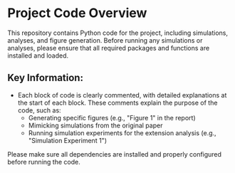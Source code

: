# Project Code Overview

This repository contains Python code for the project, including simulations, analyses, and figure generation. Before running any simulations or analyses, please ensure that all required packages and functions are installed and loaded.

## Key Information:
- Each block of code is clearly commented, with detailed explanations at the start of each block. These comments explain the purpose of the code, such as:
  - Generating specific figures (e.g., "Figure 1" in the report)
  - Mimicking simulations from the original paper
  - Running simulation experiments for the extension analysis (e.g., "Simulation Experiment 1")

Please make sure all dependencies are installed and properly configured before running the code.
